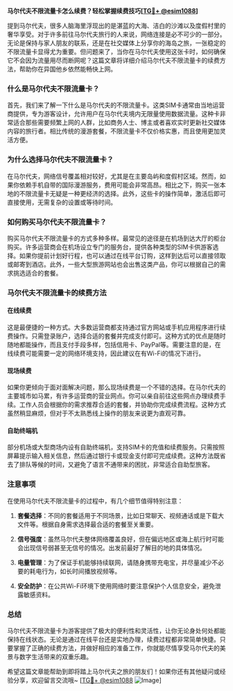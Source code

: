 **马尔代夫不限流量卡怎么续费？轻松掌握续费技巧[[TG💪+ @esim1088](https://t.me/s/esim1088)]**

提到马尔代夫，很多人脑海里浮现出的是湛蓝的大海、洁白的沙滩以及度假村里的奢华享受。对于许多前往马尔代夫旅行的人来说，网络连接是必不可少的一部分。无论是保持与家人朋友的联系，还是在社交媒体上分享你的海岛之旅，一张稳定的不限流量卡显得尤为重要。但问题来了，当你在马尔代夫使用这张卡时，如何确保它不会因为流量用尽而断网呢？这篇文章将详细介绍马尔代夫不限流量卡的续费方法，帮助你在异国他乡依然能畅快上网。

### 什么是马尔代夫不限流量卡？

首先，我们来了解一下什么是马尔代夫的不限流量卡。这类SIM卡通常由当地运营商提供，专为游客设计，允许用户在马尔代夫境内无限量使用数据流量。这种卡非常适合那些需要频繁上网的人群，比如商务人士、博主或者喜欢实时更新社交媒体内容的旅行者。相比传统的漫游套餐，不限流量卡不仅价格实惠，而且使用更加灵活方便。

### 为什么选择马尔代夫不限流量卡？

在马尔代夫，网络信号覆盖相对较好，尤其是在主要岛屿和度假村区域。然而，如果你依赖手机自带的国际漫游服务，费用可能会非常高昂。相比之下，购买一张本地的不限流量卡无疑是一种更经济的选择。此外，这些卡的操作简单，激活后即可直接使用，无需复杂的设置或等待时间。

### 如何购买马尔代夫不限流量卡？

购买马尔代夫不限流量卡的方式多种多样。最常见的途径是在机场到达大厅的柜台购买。许多运营商会在机场设立专门的服务台，提供各种类型的SIM卡供游客选择。如果你提前计划好行程，也可以通过在线平台订购，这样到达后可以直接领取或邮寄到酒店。此外，一些大型旅游网站也会出售这类产品，你可以根据自己的需求挑选适合的套餐。

### 马尔代夫不限流量卡的续费方法

#### 在线续费

这是最便捷的一种方式。大多数运营商都支持通过官方网站或手机应用程序进行续费操作。只需登录账户，选择合适的套餐并完成支付即可。这种方式的优点是随时随地都能操作，而且支付手段多样，包括信用卡、PayPal等。需要注意的是，在线续费可能需要一定的网络环境支持，因此建议在有Wi-Fi的情况下进行。

#### 现场续费

如果你更倾向于面对面解决问题，那么现场续费是一个不错的选择。在马尔代夫的主要城市如马累，有许多运营商的营业网点。你可以亲自前往这些网点办理续费手续。工作人员会根据你的需求推荐合适的套餐，并协助你完成续费流程。这种方式虽然稍显麻烦，但对于不太熟悉线上操作的朋友来说更为直观可靠。

#### 自助终端机

部分机场或大型商场内设有自助终端机，支持SIM卡的充值和续费服务。只需按照屏幕提示输入相关信息，然后通过银行卡或现金支付即可完成续费。这种方法既省去了排队等候的时间，又避免了语言不通带来的困扰，非常适合自助型旅客。

### 注意事项

在使用马尔代夫不限流量卡的过程中，有几个细节值得特别注意：

1. **套餐选择**：不同的套餐适用于不同场景，比如日常聊天、视频通话或是下载大文件等。根据自身需求选择最合适的套餐至关重要。
   
2. **信号强度**：虽然马尔代夫整体网络覆盖良好，但在偏远地区或海上航行时可能会出现信号弱甚至无信号的情况。出发前最好了解目的地的具体情况。

3. **电量管理**：为了保证手机能够持续联网，请随身携带充电宝，并尽量减少不必要的耗电行为，如长时间播放视频等。

4. **安全防护**：在公共Wi-Fi环境下使用网络时要注意保护个人信息安全，避免泄露敏感资料。

### 总结

马尔代夫不限流量卡为游客提供了极大的便利性和灵活性，让你无论身处何处都能保持在线状态。无论是通过在线平台还是实地办理，续费过程都非常简单快捷。只要掌握了正确的续费方法，并做好相应的准备工作，你就能尽情享受马尔代夫的美景与数字生活带来的双重乐趣。

希望这篇文章能帮助到即将踏上马尔代夫之旅的朋友们！如果你还有其他疑问或经验分享，欢迎留言交流哦~ [[TG💪+ @esim1088](https://t.me/s/esim1088) ![Image](https://i.postimg.cc/4NQfJmqS/Snipaste-2025-05-13-00-14-12.png)]